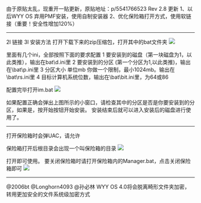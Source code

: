 由于原贴太乱，现重开一贴更新，原贴地址：p/5541766523
Rev 2.8 更新
1、以后WYY OS 弃用PMF安装，使用自制安装器
2、优化保险箱打开方式，使用软链接（重要！安全性增加120%）
***
2l 链接
3l 安装方法
打开下载下来的zip压缩包，打开其中的bat文件夹
![](https://wvbarchive.s3-ap-northeast-1.amazonaws.com/6032479193/d17bc7ed08fa513dc0b7c11b306d55fbb0fbd9c8.jpg)

里面有几个ini，全部按照下面的要求配置
1 要安装到的磁盘（第一块磁盘为1，以此类推），输出在bat\d.ini里
2 要安装到的分区 (第一个分区为1,以此类推)，输出在\bat\p.ini里
3 分区大小 单位mb 你做一个限制，最小1024mb。输出在\bat\rs.ini里
4 目标计算机系统位数，输出在\bat\bit.ini里，为64或86

配置完毕打开im.bat
![](https://wvbarchive.s3-ap-northeast-1.amazonaws.com/6032479193/89e3183f6709c93d031da332923df8dcd3005479.jpg)

如果配置正确会弹出上图所示的小窗口，请检查其中的分区是否是你要安装到的分区，如果是，按开始按钮开始安装。
安装结束后就可以进入安装后的磁盘进行使用了。
***
打开保险箱时会弹UAC，请允许

保险箱打开后根目录会出现一个叫保险箱的目录
![](https://wvbarchive.s3-ap-northeast-1.amazonaws.com/6032479193/833aa4fcfc039245a89848ca8a94a4c27c1e253f.jpg)

打开即可使用。
要关闭保险箱时请打开保险箱内的Manager.bat，点击关闭保险箱即可
![](https://wvbarchive.s3-ap-northeast-1.amazonaws.com/6032479193/91b7ca4ad11373f01d85c65aa90f4bfbf9ed04b6.jpg)
***
@2006bt @Longhorn4093 @孙必林
WYY OS 4.0将会脱离畸形文件夹加密，转用更加安全的文件系统级加密方式